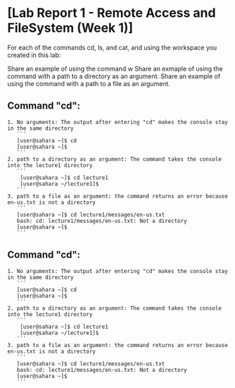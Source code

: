 # [Lab Report 1 - Remote Access and FileSystem (Week 1)]
For each of the commands cd, ls, and cat, and using the workspace you created in this lab:

Share an example of using the command w
Share an exmaple of using the command with a path to a directory as an argument.
Share an example of using the command with a path to a file as an argument.

## Command "cd": 
    1. No arguments: The output after entering "cd" makes the console stay in the same directory
       ```
       [user@sahara ~]$ cd
       [user@sahara ~]$ 
       ```
    2. path to a directory as an argument: The command takes the console into the lecture1 directory
       ```
        [user@sahara ~]$ cd lecture1
        [user@sahara ~/lecture1]$ 
       ```
    3. path to a file as an argument: the command returns an error because en-us.txt is not a directory
       ```
       [user@sahara ~]$ cd lecture1/messages/en-us.txt
       bash: cd: lecture1/messages/en-us.txt: Not a directory
       [user@sahara ~]$ 
       ```
## Command "cd": 
    1. No arguments: The output after entering "cd" makes the console stay in the same directory
       ```
       [user@sahara ~]$ cd
       [user@sahara ~]$ 
       ```
    2. path to a directory as an argument: The command takes the console into the lecture1 directory
       ```
        [user@sahara ~]$ cd lecture1
        [user@sahara ~/lecture1]$ 
       ```
    3. path to a file as an argument: the command returns an error because en-us.txt is not a directory
       ```
       [user@sahara ~]$ cd lecture1/messages/en-us.txt
       bash: cd: lecture1/messages/en-us.txt: Not a directory
       [user@sahara ~]$ 
       ```
